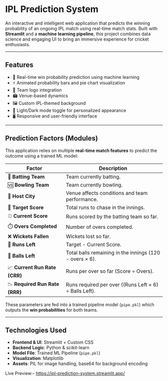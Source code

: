 # IPL Prediction System

An interactive and intelligent web application that predicts the winning probability of an ongoing IPL match using real-time match stats. Built with **Streamlit** and a **machine learning pipeline**, this project combines data science and engaging UI to bring an immersive experience for cricket enthusiasts.

<!--![Screenshot](screenshots/ipl_ui.png)  Replace with actual path in your repo -->

---

## Features

- 🎯 Real-time win probability prediction using machine learning
- ⚡ Animated probability bars and pie chart visualization
- 🧢 Team logo integration
- 🏟️ Venue-based dynamics
- 🖼️ Custom IPL-themed background
- 🌙 Light/Dark mode toggle for personalized appearance
- 🖥️ Responsive and user-friendly interface

---

## Prediction Factors (Modules)

This application relies on multiple **real-time match features** to predict the outcome using a trained ML model:

| **Factor**               | **Description** |
|--------------------------|-----------------|
| 🏏 **Batting Team**       | Team currently batting. |
| 🆚 **Bowling Team**       | Team currently bowling. |
| 📍 **Host City**          | Venue affects conditions and team performance. |
| 🎯 **Target Score**       | Total runs to chase in the innings. |
| ⚾ **Current Score**       | Runs scored by the batting team so far. |
| ⏱️ **Overs Completed**    | Number of overs completed. |
| ❌ **Wickets Fallen**     | Wickets lost so far. |
| 🔢 **Runs Left**          | Target - Current Score. |
| 🎯 **Balls Left**         | Total balls remaining in the innings (120 - overs × 6). |
| 📈 **Current Run Rate (CRR)** | Runs per over so far (Score ÷ Overs). |
| 📉 **Required Run Rate (RRR)** | Runs required per over ((Runs Left × 6) ÷ Balls Left). |

These parameters are fed into a trained pipeline model (`pipe.pkl`) which outputs the **win probabilities** for both teams.

---
## Technologies Used

- **Frontend & UI**: Streamlit + Custom CSS
- **Backend Logic**: Python & scikit-learn
- **Model File**: Trained ML Pipeline (`pipe.pkl`)
- **Visualization**: Matplotlib
- **Assets**: PIL for image handling, base64 for background encoding

Live Preview:- https://ipl-prediction-system.streamlit.app/
